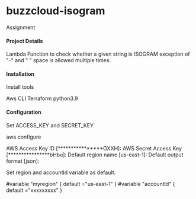 # buzzcloud-isogram
Assignment
#### Project Details

Lambda Function to check whether a given string is ISOGRAM exception of "-" and " " space is allowed multiple times.

#### Installation 

Install tools

Aws CLI
Terraform
python3.9


#### Configuration

Set ACCESS_KEY and SECRET_KEY 

aws configure 

AWS Access Key ID [****************OXXH]: 
AWS Secret Access Key [****************bHbu]: 
Default region name [us-east-1]: 
Default output format [json]: 


Set region and accountId variable as default.

#variable "myregion" {
  default ="us-east-1"
}
#variable "accountId" {
  default ="xxxxxxxxx"
}


